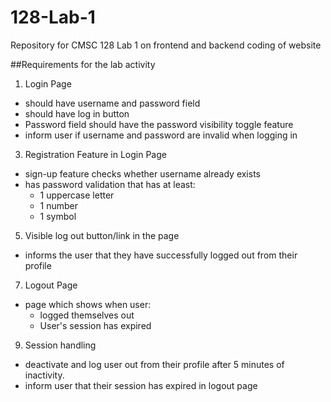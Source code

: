 # 128-Lab-1
Repository for CMSC 128 Lab 1 on frontend and backend coding of website

##Requirements for the lab activity
1. Login Page
  - should have username and password field
  - should have log in button
  - Password field should have the password visibility toggle feature
  - inform user if username and password are invalid when logging in
3. Registration Feature in Login Page
  - sign-up feature checks whether username already exists
  - has password validation that has at least:
    - 1 uppercase letter
    - 1 number
    - 1 symbol
5. Visible log out button/link in the page
  - informs the user that they have successfully logged out from their profile
7. Logout Page
  - page which shows when user:
    - logged themselves out
    - User's session has expired
9. Session handling 
  - deactivate and log user out from their profile after 5 minutes of inactivity.
  - inform user that their session has expired in logout page
